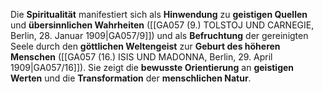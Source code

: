 
Die **Spiritualität** manifestiert sich als **Hinwendung** zu **geistigen Quellen** und **übersinnlichen Wahrheiten** ([[GA057 (9.) TOLSTOJ UND CARNEGIE, Berlin, 28. Januar 1909|GA057/9]]) und als **Befruchtung** der gereinigten Seele durch den **göttlichen Weltengeist** zur **Geburt des höheren Menschen** ([[GA057 (16.) ISIS UND MADONNA, Berlin, 29. April 1909|GA057/16]]). Sie zeigt die **bewusste Orientierung** an **geistigen Werten** und die **Transformation** der **menschlichen Natur**.
